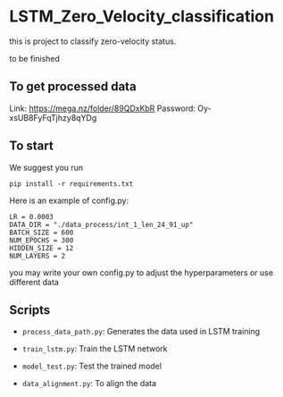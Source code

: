 # LSTM_Zero_Velocity_classification

this is project to classify zero-velocity status.

to be finished

## To get processed data

Link: https://mega.nz/folder/89QDxKbR  Password: Oy-xsUB8FyFqTjhzy8qYDg

## To start

We suggest you run 

`pip install -r requirements.txt`

Here is an example of config.py:
```
LR = 0.0003
DATA_DIR = "./data_process/int_1_len_24_91_up"
BATCH_SIZE = 600
NUM_EPOCHS = 300
HIDDEN_SIZE = 12
NUM_LAYERS = 2
```

you may write your own config.py to adjust the hyperparameters or use different data
## Scripts

* `process_data_path.py`: Generates the data used in LSTM training

* `train_lstm.py`: Train the LSTM network

* `model_test.py`: Test the trained model

* `data_alignment.py`: To align the data